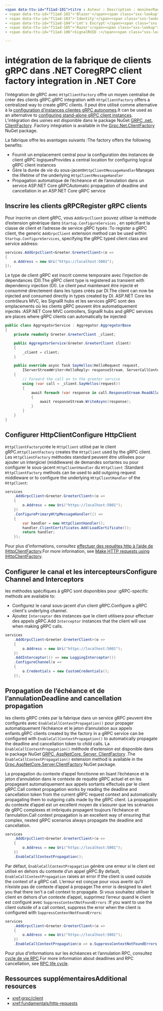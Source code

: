```yaml
---
<span data-ttu-id="f11ad-101">titre : Auteur : Description : monikerRange : ms. Author : ms. Date : No-Loc :</span><span class="sxs-lookup"><span data-stu-id="f11ad-101">title: author: description: monikerRange: ms.author: ms.date: no-loc:</span></span>
- <span data-ttu-id="f11ad-102">'Blazor'</span><span class="sxs-lookup"><span data-stu-id="f11ad-102">'Blazor'</span></span>
- <span data-ttu-id="f11ad-103">'Identity'</span><span class="sxs-lookup"><span data-stu-id="f11ad-103">'Identity'</span></span>
- <span data-ttu-id="f11ad-104">'Let's Encrypt'</span><span class="sxs-lookup"><span data-stu-id="f11ad-104">'Let's Encrypt'</span></span>
- <span data-ttu-id="f11ad-105">'Razor'</span><span class="sxs-lookup"><span data-stu-id="f11ad-105">'Razor'</span></span>
- <span data-ttu-id="f11ad-106">SignalRUID :</span><span class="sxs-lookup"><span data-stu-id="f11ad-106">'SignalR' uid:</span></span> 

---
```

# <a name="grpc-client-factory-integration-in-net-core"></a><span data-ttu-id="f11ad-107">intégration de la fabrique de clients gRPC dans .NET Core</span><span class="sxs-lookup"><span data-stu-id="f11ad-107">gRPC client factory integration in .NET Core</span></span>

<span data-ttu-id="f11ad-108">l’intégration de gRPC avec `HttpClientFactory` offre un moyen centralisé de créer des clients gRPC.</span><span class="sxs-lookup"><span data-stu-id="f11ad-108">gRPC integration with `HttpClientFactory` offers a centralized way to create gRPC clients.</span></span> <span data-ttu-id="f11ad-109">Il peut être utilisé comme alternative à la [configuration d’instances clientes gRPC autonomes](xref:grpc/client).</span><span class="sxs-lookup"><span data-stu-id="f11ad-109">It can be used as an alternative to [configuring stand-alone gRPC client instances](xref:grpc/client).</span></span> <span data-ttu-id="f11ad-110">L’intégration des usines est disponible dans le package NuGet [GRPC .net. ClientFactory](https://www.nuget.org/packages/Grpc.Net.ClientFactory) .</span><span class="sxs-lookup"><span data-stu-id="f11ad-110">Factory integration is available in the [Grpc.Net.ClientFactory](https://www.nuget.org/packages/Grpc.Net.ClientFactory) NuGet package.</span></span>

<span data-ttu-id="f11ad-111">La fabrique offre les avantages suivants :</span><span class="sxs-lookup"><span data-stu-id="f11ad-111">The factory offers the following benefits:</span></span>

* <span data-ttu-id="f11ad-112">Fournit un emplacement central pour la configuration des instances de client gRPC logiques</span><span class="sxs-lookup"><span data-stu-id="f11ad-112">Provides a central location for configuring logical gRPC client instances</span></span>
* <span data-ttu-id="f11ad-113">Gère la durée de vie du sous-jacent`HttpClientMessageHandler`</span><span class="sxs-lookup"><span data-stu-id="f11ad-113">Manages the lifetime of the underlying `HttpClientMessageHandler`</span></span>
* <span data-ttu-id="f11ad-114">Propagation automatique de l’échéance et de l’annulation dans un service ASP.NET Core gRPC</span><span class="sxs-lookup"><span data-stu-id="f11ad-114">Automatic propagation of deadline and cancellation in an ASP.NET Core gRPC service</span></span>

## <a name="register-grpc-clients"></a><span data-ttu-id="f11ad-115">Inscrire les clients gRPC</span><span class="sxs-lookup"><span data-stu-id="f11ad-115">Register gRPC clients</span></span>

<span data-ttu-id="f11ad-116">Pour inscrire un client gRPC, vous `AddGrpcClient` pouvez utiliser la méthode d’extension générique dans `Startup.ConfigureServices` , en spécifiant la classe de client et l’adresse de service gRPC typés :</span><span class="sxs-lookup"><span data-stu-id="f11ad-116">To register a gRPC client, the generic `AddGrpcClient` extension method can be used within `Startup.ConfigureServices`, specifying the gRPC typed client class and service address:</span></span>

```csharp
services.AddGrpcClient<Greeter.GreeterClient>(o =>
{
    o.Address = new Uri("https://localhost:5001");
});
```

<span data-ttu-id="f11ad-117">Le type de client gRPC est inscrit comme temporaire avec l’injection de dépendances (DI).</span><span class="sxs-lookup"><span data-stu-id="f11ad-117">The gRPC client type is registered as transient with dependency injection (DI).</span></span> <span data-ttu-id="f11ad-118">Le client peut maintenant être injecté et consommé directement dans les types créés par DI.</span><span class="sxs-lookup"><span data-stu-id="f11ad-118">The client can now be injected and consumed directly in types created by DI.</span></span> <span data-ttu-id="f11ad-119">ASP.NET Core les contrôleurs MVC, les SignalR hubs et les services gRPC sont des emplacements où les clients gRPC peuvent être automatiquement injectés :</span><span class="sxs-lookup"><span data-stu-id="f11ad-119">ASP.NET Core MVC controllers, SignalR hubs and gRPC services are places where gRPC clients can automatically be injected:</span></span>

```csharp
public class AggregatorService : Aggregator.AggregatorBase
{
    private readonly Greeter.GreeterClient _client;

    public AggregatorService(Greeter.GreeterClient client)
    {
        _client = client;
    }

    public override async Task SayHellos(HelloRequest request,
        IServerStreamWriter<HelloReply> responseStream, ServerCallContext context)
    {
        // Forward the call on to the greeter service
        using (var call = _client.SayHellos(request))
        {
            await foreach (var response in call.ResponseStream.ReadAllAsync())
            {
                await responseStream.WriteAsync(response);
            }
        }
    }
}
```

## <a name="configure-httpclient"></a><span data-ttu-id="f11ad-120">Configurer HttpClient</span><span class="sxs-lookup"><span data-stu-id="f11ad-120">Configure HttpClient</span></span>

<span data-ttu-id="f11ad-121">`HttpClientFactory`crée le `HttpClient` utilisé par le client gRPC.</span><span class="sxs-lookup"><span data-stu-id="f11ad-121">`HttpClientFactory` creates the `HttpClient` used by the gRPC client.</span></span> <span data-ttu-id="f11ad-122">Les `HttpClientFactory` méthodes standard peuvent être utilisées pour ajouter un intergiciel (middleware) de demandes sortantes ou pour configurer le sous-jacent `HttpClientHandler` du `HttpClient` :</span><span class="sxs-lookup"><span data-stu-id="f11ad-122">Standard `HttpClientFactory` methods can be used to add outgoing request middleware or to configure the underlying `HttpClientHandler` of the `HttpClient`:</span></span>

```csharp
services
    .AddGrpcClient<Greeter.GreeterClient>(o =>
    {
        o.Address = new Uri("https://localhost:5001");
    })
    .ConfigurePrimaryHttpMessageHandler(() =>
    {
        var handler = new HttpClientHandler();
        handler.ClientCertificates.Add(LoadCertificate());
        return handler;
    });
```

<span data-ttu-id="f11ad-123">Pour plus d’informations, consultez [effectuer des requêtes http à l’aide de IHttpClientFactory](xref:fundamentals/http-requests).</span><span class="sxs-lookup"><span data-stu-id="f11ad-123">For more information, see [Make HTTP requests using IHttpClientFactory](xref:fundamentals/http-requests).</span></span>

## <a name="configure-channel-and-interceptors"></a><span data-ttu-id="f11ad-124">Configurer le canal et les intercepteurs</span><span class="sxs-lookup"><span data-stu-id="f11ad-124">Configure Channel and Interceptors</span></span>

<span data-ttu-id="f11ad-125">les méthodes spécifiques à gRPC sont disponibles pour :</span><span class="sxs-lookup"><span data-stu-id="f11ad-125">gRPC-specific methods are available to:</span></span>

* <span data-ttu-id="f11ad-126">Configurez le canal sous-jacent d’un client gRPC.</span><span class="sxs-lookup"><span data-stu-id="f11ad-126">Configure a gRPC client's underlying channel.</span></span>
* <span data-ttu-id="f11ad-127">Ajoutez `Interceptor` des instances que le client utilisera pour effectuer des appels gRPC.</span><span class="sxs-lookup"><span data-stu-id="f11ad-127">Add `Interceptor` instances that the client will use when making gRPC calls.</span></span>

```csharp
services
    .AddGrpcClient<Greeter.GreeterClient>(o =>
    {
        o.Address = new Uri("https://localhost:5001");
    })
    .AddInterceptor(() => new LoggingInterceptor())
    .ConfigureChannel(o =>
    {
        o.Credentials = new CustomCredentials();
    });
```

## <a name="deadline-and-cancellation-propagation"></a><span data-ttu-id="f11ad-128">Propagation de l’échéance et de l’annulation</span><span class="sxs-lookup"><span data-stu-id="f11ad-128">Deadline and cancellation propagation</span></span>

<span data-ttu-id="f11ad-129">les clients gRPC créés par la fabrique dans un service gRPC peuvent être configurés avec `EnableCallContextPropagation()` pour propager automatiquement l’échéance et le jeton d’annulation aux appels enfants.</span><span class="sxs-lookup"><span data-stu-id="f11ad-129">gRPC clients created by the factory in a gRPC service can be configured with `EnableCallContextPropagation()` to automatically propagate the deadline and cancellation token to child calls.</span></span> <span data-ttu-id="f11ad-130">La `EnableCallContextPropagation()` méthode d’extension est disponible dans le package NuGet [GRPC. AspNetCore. Server. ClientFactory](https://www.nuget.org/packages/Grpc.AspNetCore.Server.ClientFactory) .</span><span class="sxs-lookup"><span data-stu-id="f11ad-130">The `EnableCallContextPropagation()` extension method is available in the [Grpc.AspNetCore.Server.ClientFactory](https://www.nuget.org/packages/Grpc.AspNetCore.Server.ClientFactory) NuGet package.</span></span>

<span data-ttu-id="f11ad-131">La propagation du contexte d’appel fonctionne en lisant l’échéance et le jeton d’annulation dans le contexte de requête gRPC actuel et en les propageant automatiquement aux appels sortants effectués par le client gRPC.</span><span class="sxs-lookup"><span data-stu-id="f11ad-131">Call context propagation works by reading the deadline and cancellation token from the current gRPC request context and automatically propagating them to outgoing calls made by the gRPC client.</span></span> <span data-ttu-id="f11ad-132">La propagation du contexte d’appel est un excellent moyen de s’assurer que les scénarios de gRPC complexes et imbriqués propagent toujours l’échéance et l’annulation.</span><span class="sxs-lookup"><span data-stu-id="f11ad-132">Call context propagation is an excellent way of ensuring that complex, nested gRPC scenarios always propagate the deadline and cancellation.</span></span>

```csharp
services
    .AddGrpcClient<Greeter.GreeterClient>(o =>
    {
        o.Address = new Uri("https://localhost:5001");
    })
    .EnableCallContextPropagation();
```

<span data-ttu-id="f11ad-133">Par défaut, `EnableCallContextPropagation` génère une erreur si le client est utilisé en dehors du contexte d’un appel gRPC.</span><span class="sxs-lookup"><span data-stu-id="f11ad-133">By default, `EnableCallContextPropagation` raises an error if the client is used outside the context of a gRPC call.</span></span> <span data-ttu-id="f11ad-134">L’erreur est conçue pour vous avertir qu’il n’existe pas de contexte d’appel à propager.</span><span class="sxs-lookup"><span data-stu-id="f11ad-134">The error is designed to alert you that there isn't a call context to propagate.</span></span> <span data-ttu-id="f11ad-135">Si vous souhaitez utiliser le client en dehors d’un contexte d’appel, supprimez l’erreur quand le client est configuré avec `SuppressContextNotFoundErrors` :</span><span class="sxs-lookup"><span data-stu-id="f11ad-135">If you want to use the client outside of a call context, suppress the error when the client is configured with `SuppressContextNotFoundErrors`:</span></span>

```csharp
services
    .AddGrpcClient<Greeter.GreeterClient>(o =>
    {
        o.Address = new Uri("https://localhost:5001");
    })
    .EnableCallContextPropagation(o => o.SuppressContextNotFoundErrors = true);
```

<span data-ttu-id="f11ad-136">Pour plus d’informations sur les échéances et l’annulation RPC, consultez [cycle de vie RPC](https://www.grpc.io/docs/guides/concepts/#rpc-life-cycle).</span><span class="sxs-lookup"><span data-stu-id="f11ad-136">For more information about deadlines and RPC cancellation, see [RPC life cycle](https://www.grpc.io/docs/guides/concepts/#rpc-life-cycle).</span></span>

## <a name="additional-resources"></a><span data-ttu-id="f11ad-137">Ressources supplémentaires</span><span class="sxs-lookup"><span data-stu-id="f11ad-137">Additional resources</span></span>

* <xref:grpc/client>
* <xref:fundamentals/http-requests>
